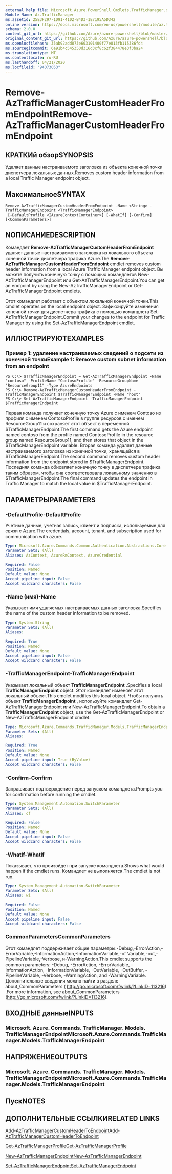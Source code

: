 ```yaml
---
external help file: Microsoft.Azure.PowerShell.Cmdlets.TrafficManager.dll-Help.xml
Module Name: Az.TrafficManager
ms.assetid: 25E3F297-1D91-4102-B4D3-1E7195A5D342
online version: https://docs.microsoft.com/en-us/powershell/module/az.trafficmanager/remove-aztrafficmanagercustomheaderfromendpoint
schema: 2.0.0
content_git_url: https://github.com/Azure/azure-powershell/blob/master/src/TrafficManager/TrafficManager/help/Remove-AzTrafficManagerCustomHeaderFromEndpoint.md
original_content_git_url: https://github.com/Azure/azure-powershell/blob/master/src/TrafficManager/TrafficManager/help/Remove-AzTrafficManagerCustomHeaderFromEndpoint.md
ms.openlocfilehash: 35ab92add873e603101400f77e813fb115386fd4
ms.sourcegitcommit: 6a91b4c545350d316d3cf8c62f384478e3f3ba24
ms.translationtype: MT
ms.contentlocale: ru-RU
ms.lasthandoff: 04/21/2020
ms.locfileid: "94073053"
---
```

# <span data-ttu-id="c1f6d-101">Remove-AzTrafficManagerCustomHeaderFromEndpoint</span><span class="sxs-lookup"><span data-stu-id="c1f6d-101">Remove-AzTrafficManagerCustomHeaderFromEndpoint</span></span>

## <span data-ttu-id="c1f6d-102">КРАТКИй обзор</span><span class="sxs-lookup"><span data-stu-id="c1f6d-102">SYNOPSIS</span></span>
<span data-ttu-id="c1f6d-103">Удаляет данные настраиваемого заголовка из объекта конечной точки диспетчера локальных данных.</span><span class="sxs-lookup"><span data-stu-id="c1f6d-103">Removes custom header information from a local Traffic Manager endpoint object.</span></span>

## <span data-ttu-id="c1f6d-104">Максимальное</span><span class="sxs-lookup"><span data-stu-id="c1f6d-104">SYNTAX</span></span>

```
Remove-AzTrafficManagerCustomHeaderFromEndpoint -Name <String> -TrafficManagerEndpoint <TrafficManagerEndpoint>
 [-DefaultProfile <IAzureContextContainer>] [-WhatIf] [-Confirm] [<CommonParameters>]
```

## <span data-ttu-id="c1f6d-105">NОПИСАНИЕ</span><span class="sxs-lookup"><span data-stu-id="c1f6d-105">DESCRIPTION</span></span>
<span data-ttu-id="c1f6d-106">Командлет **Remove-AzTrafficManagerCustomHeaderFromEndpoint** удаляет данные настраиваемого заголовка из локального объекта конечной точки диспетчера трафика Azure.</span><span class="sxs-lookup"><span data-stu-id="c1f6d-106">The **Remove-AzTrafficManagerCustomHeaderFromEndpoint** cmdlet removes custom header information from a local Azure Traffic Manager endpoint object.</span></span>
<span data-ttu-id="c1f6d-107">Вы можете получить конечную точку с помощью командлетов New-AzTrafficManagerEndpoint или Get-AzTrafficManagerEndpoint.</span><span class="sxs-lookup"><span data-stu-id="c1f6d-107">You can get an endpoint by using the New-AzTrafficManagerEndpoint or Get-AzTrafficManagerEndpoint cmdlets.</span></span>

<span data-ttu-id="c1f6d-108">Этот командлет работает с объектом локальной конечной точки.</span><span class="sxs-lookup"><span data-stu-id="c1f6d-108">This cmdlet operates on the local endpoint object.</span></span>
<span data-ttu-id="c1f6d-109">Зафиксируйте изменения конечной точки для диспетчера трафика с помощью командлета Set-AzTrafficManagerEndpoint.</span><span class="sxs-lookup"><span data-stu-id="c1f6d-109">Commit your changes to the endpoint for Traffic Manager by using the Set-AzTrafficManagerEndpoint cmdlet.</span></span>

## <span data-ttu-id="c1f6d-110">ИЛЛЮСТРИРУЮТ</span><span class="sxs-lookup"><span data-stu-id="c1f6d-110">EXAMPLES</span></span>

### <span data-ttu-id="c1f6d-111">Пример 1: удаление настраиваемых сведений о подсети из конечной точки</span><span class="sxs-lookup"><span data-stu-id="c1f6d-111">Example 1: Remove custom subnet information from an endpoint</span></span>
```
PS C:\> $TrafficManagerEndpoint = Get-AzTrafficManagerEndpoint -Name "contoso" -ProfileName "ContosoProfile" -ResourceGroupName "ResourceGroup11" -Type AzureEndpoints
PS C:\> Remove-AzTrafficManagerCustomHeaderFromEndpoint -TrafficManagerEndpoint $TrafficManagerEndpoint -Name "host"
PS C:\> Set-AzTrafficManagerEndpoint -TrafficManagerEndpoint $TrafficManagerEndpoint
```

<span data-ttu-id="c1f6d-112">Первая команда получает конечную точку Azure с именем Contoso из профиля с именем ContosoProfile в группе ресурсов с именем ResourceGroup11 и сохраняет этот объект в переменной $TrafficManagerEndpoint.</span><span class="sxs-lookup"><span data-stu-id="c1f6d-112">The first command gets the Azure endpoint named contoso from the profile named ContosoProfile in the resource group named ResourceGroup11, and then stores that object in the $TrafficManagerEndpoint variable.</span></span>
<span data-ttu-id="c1f6d-113">Вторая команда удаляет данные настраиваемого заголовка из конечной точки, хранящейся в $TrafficManagerEndpoint.</span><span class="sxs-lookup"><span data-stu-id="c1f6d-113">The second command removes custom header information from the endpoint stored in $TrafficManagerEndpoint.</span></span>
<span data-ttu-id="c1f6d-114">Последняя команда обновляет конечную точку в диспетчере трафика таким образом, чтобы она соответствовала локальному значению в $TrafficManagerEndpoint.</span><span class="sxs-lookup"><span data-stu-id="c1f6d-114">The final command updates the endpoint in Traffic Manager to match the local value in $TrafficManagerEndpoint.</span></span>

## <span data-ttu-id="c1f6d-115">ПАРАМЕТРЫ</span><span class="sxs-lookup"><span data-stu-id="c1f6d-115">PARAMETERS</span></span>

### <span data-ttu-id="c1f6d-116">-DefaultProfile</span><span class="sxs-lookup"><span data-stu-id="c1f6d-116">-DefaultProfile</span></span>
<span data-ttu-id="c1f6d-117">Учетные данные, учетная запись, клиент и подписка, используемые для связи с Azure.</span><span class="sxs-lookup"><span data-stu-id="c1f6d-117">The credentials, account, tenant, and subscription used for communication with azure.</span></span>

```yaml
Type: Microsoft.Azure.Commands.Common.Authentication.Abstractions.Core.IAzureContextContainer
Parameter Sets: (All)
Aliases: AzContext, AzureRmContext, AzureCredential

Required: False
Position: Named
Default value: None
Accept pipeline input: False
Accept wildcard characters: False
```

### <span data-ttu-id="c1f6d-118">-Name (имя)</span><span class="sxs-lookup"><span data-stu-id="c1f6d-118">-Name</span></span>
<span data-ttu-id="c1f6d-119">Указывает имя удаляемых настраиваемых данных заголовка.</span><span class="sxs-lookup"><span data-stu-id="c1f6d-119">Specifies the name of the custom header information to be removed.</span></span>

```yaml
Type: System.String
Parameter Sets: (All)
Aliases:

Required: True
Position: Named
Default value: None
Accept pipeline input: False
Accept wildcard characters: False
```

### <span data-ttu-id="c1f6d-120">-TrafficManagerEndpoint</span><span class="sxs-lookup"><span data-stu-id="c1f6d-120">-TrafficManagerEndpoint</span></span>
<span data-ttu-id="c1f6d-121">Указывает локальный объект **TrafficManagerEndpoint** .</span><span class="sxs-lookup"><span data-stu-id="c1f6d-121">Specifies a local **TrafficManagerEndpoint** object.</span></span>
<span data-ttu-id="c1f6d-122">Этот командлет изменяет этот локальный объект.</span><span class="sxs-lookup"><span data-stu-id="c1f6d-122">This cmdlet modifies this local object.</span></span>
<span data-ttu-id="c1f6d-123">Чтобы получить объект **TrafficManagerEndpoint** , используйте командлет Get-AzTrafficManagerEndpoint или New-AzTrafficManagerEndpoint.</span><span class="sxs-lookup"><span data-stu-id="c1f6d-123">To obtain a **TrafficManagerEndpoint** object, use the Get-AzTrafficManagerEndpoint or New-AzTrafficManagerEndpoint cmdlet.</span></span>

```yaml
Type: Microsoft.Azure.Commands.TrafficManager.Models.TrafficManagerEndpoint
Parameter Sets: (All)
Aliases:

Required: True
Position: Named
Default value: None
Accept pipeline input: True (ByValue)
Accept wildcard characters: False
```

### <span data-ttu-id="c1f6d-124">-Confirm</span><span class="sxs-lookup"><span data-stu-id="c1f6d-124">-Confirm</span></span>
<span data-ttu-id="c1f6d-125">Запрашивает подтверждение перед запуском командлета.</span><span class="sxs-lookup"><span data-stu-id="c1f6d-125">Prompts you for confirmation before running the cmdlet.</span></span>

```yaml
Type: System.Management.Automation.SwitchParameter
Parameter Sets: (All)
Aliases: cf

Required: False
Position: Named
Default value: None
Accept pipeline input: False
Accept wildcard characters: False
```

### <span data-ttu-id="c1f6d-126">-WhatIf</span><span class="sxs-lookup"><span data-stu-id="c1f6d-126">-WhatIf</span></span>
<span data-ttu-id="c1f6d-127">Показывает, что произойдет при запуске командлета.</span><span class="sxs-lookup"><span data-stu-id="c1f6d-127">Shows what would happen if the cmdlet runs.</span></span> <span data-ttu-id="c1f6d-128">Командлет не выполняется.</span><span class="sxs-lookup"><span data-stu-id="c1f6d-128">The cmdlet is not run.</span></span>

```yaml
Type: System.Management.Automation.SwitchParameter
Parameter Sets: (All)
Aliases: wi

Required: False
Position: Named
Default value: None
Accept pipeline input: False
Accept wildcard characters: False
```

### <span data-ttu-id="c1f6d-129">CommonParameters</span><span class="sxs-lookup"><span data-stu-id="c1f6d-129">CommonParameters</span></span>
<span data-ttu-id="c1f6d-130">Этот командлет поддерживает общие параметры:-Debug,-ErrorAction,-ErrorVariable,-InformationAction,-InformationVariable,-of Variable,-out,-PipelineVariable,-Verbose, и-WarningAction.</span><span class="sxs-lookup"><span data-stu-id="c1f6d-130">This cmdlet supports the common parameters: -Debug, -ErrorAction, -ErrorVariable, -InformationAction, -InformationVariable, -OutVariable, -OutBuffer, -PipelineVariable, -Verbose, -WarningAction, and -WarningVariable.</span></span> <span data-ttu-id="c1f6d-131">Дополнительные сведения можно найти в разделе about_CommonParameters ( http://go.microsoft.com/fwlink/?LinkID=113216) .</span><span class="sxs-lookup"><span data-stu-id="c1f6d-131">For more information, see about_CommonParameters (http://go.microsoft.com/fwlink/?LinkID=113216).</span></span>

## <span data-ttu-id="c1f6d-132">ВХОДНЫЕ данные</span><span class="sxs-lookup"><span data-stu-id="c1f6d-132">INPUTS</span></span>

### <span data-ttu-id="c1f6d-133">Microsoft. Azure. Commands. TrafficManager. Models. TrafficManagerEndpoint</span><span class="sxs-lookup"><span data-stu-id="c1f6d-133">Microsoft.Azure.Commands.TrafficManager.Models.TrafficManagerEndpoint</span></span>

## <span data-ttu-id="c1f6d-134">НАПРЯЖЕНИЕ</span><span class="sxs-lookup"><span data-stu-id="c1f6d-134">OUTPUTS</span></span>

### <span data-ttu-id="c1f6d-135">Microsoft. Azure. Commands. TrafficManager. Models. TrafficManagerEndpoint</span><span class="sxs-lookup"><span data-stu-id="c1f6d-135">Microsoft.Azure.Commands.TrafficManager.Models.TrafficManagerEndpoint</span></span>

## <span data-ttu-id="c1f6d-136">Пуск</span><span class="sxs-lookup"><span data-stu-id="c1f6d-136">NOTES</span></span>

## <span data-ttu-id="c1f6d-137">ДОПОЛНИТЕЛЬНЫЕ ССЫЛКИ</span><span class="sxs-lookup"><span data-stu-id="c1f6d-137">RELATED LINKS</span></span>

[<span data-ttu-id="c1f6d-138">Add-AzTrafficManagerCustomHeaderToEndpoint</span><span class="sxs-lookup"><span data-stu-id="c1f6d-138">Add-AzTrafficManagerCustomHeaderToEndpoint</span></span>](./Add-AzTrafficManagerCustomHeaderToEndpoint.md)

[<span data-ttu-id="c1f6d-139">Get-AzTrafficManagerProfile</span><span class="sxs-lookup"><span data-stu-id="c1f6d-139">Get-AzTrafficManagerProfile</span></span>](./Get-AzTrafficManagerEndpoint.md)

[<span data-ttu-id="c1f6d-140">New-AzTrafficManagerEndpoint</span><span class="sxs-lookup"><span data-stu-id="c1f6d-140">New-AzTrafficManagerEndpoint</span></span>](./New-AzTrafficManagerEndpoint.md)

[<span data-ttu-id="c1f6d-141">Set-AzTrafficManagerEndpoint</span><span class="sxs-lookup"><span data-stu-id="c1f6d-141">Set-AzTrafficManagerEndpoint</span></span>](./Set-AzTrafficManagerEndpoint.md)
